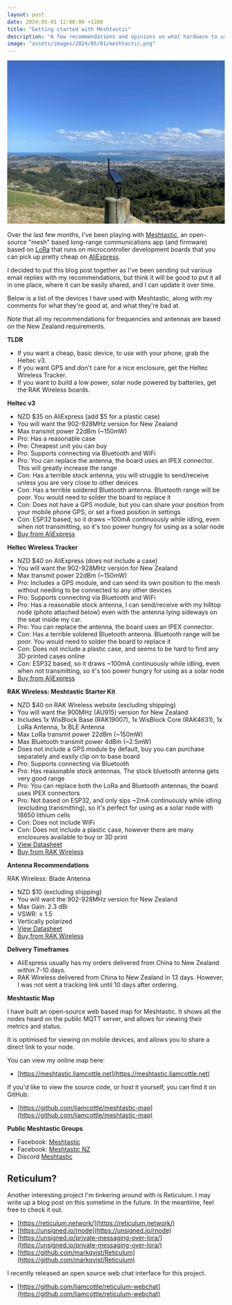 ```yaml
---
layout: post
date: 2024-05-01 12:00:00 +1200
title: "Getting started with Meshtastic"
description: "A few recommendations and opinions on what hardware to use when getting started with Meshtastic"
image: "assets/images/2024/05/01/meshtastic.png"
---
```

![](/assets/images/2024/05/01/meshtastic_node.jpg)

Over the last few months, I've been playing with [Meshtastic](https://meshtastic.org/), an open-source "mesh" based long-range communications app (and firmware) based on [LoRa](https://en.wikipedia.org/wiki/LoRa) that runs on microcontroller development boards that you can pick up pretty cheap on [AliExpress](https://www.aliexpress.com/).

I decided to put this blog post together as I've been sending out various email replies with my recommendations, but think it will be good to put it all in one place, where it can be easily shared, and I can update it over time.

Below is a list of the devices I have used with Meshtastic, along with my comments for what they're good at, and what they're bad at.

Note that all my recommendations for frequencies and antennas are based on the New Zealand requirements.

**TLDR**

- If you want a cheap, basic device, to use with your phone, grab the Heltec v3.
- If you want GPS and don't care for a nice enclosure, get the Heltec Wireless Tracker.
- If you want to build a low power, solar node powered by batteries, get the RAK Wireless boards.

**Heltec v3**

- NZD $35 on AliExpress (add $5 for a plastic case)
- You will want the 902-928MHz version for New Zealand
- Max transmit power 22dBm (~150mW)
- Pro: Has a reasonable case
- Pro: Cheapest unit you can buy
- Pro: Supports connecting via Bluetooth and WiFi
- Pro: You can replace the antenna, the board uses an IPEX connector. This will greatly increase the range
- Con: Has a terrible stock antenna, you will struggle to send/receive unless you are very close to other devices
- Con: Has a terrible soldered Bluetooth antenna. Bluetooth range will be poor. You would need to solder the board to replace it
- Con: Does not have a GPS module, but you can share your position from your mobile phone GPS, or set a fixed position in settings
- Con: ESP32 based, so it draws ~100mA continuously while idling, even when not transmitting, so it's too power hungry for using as a solar node
- [Buy from AliExpress](https://www.aliexpress.com/item/1005005443005152.html)

**Heltec Wireless Tracker**

- NZD $40 on AliExpress (does not include a case)
- You will want the 902-928MHz version for New Zealand
- Max transmit power 22dBm (~150mW)
- Pro: Includes a GPS module, and can send its own position to the mesh without needing to be connected to any other devices
- Pro: Supports connecting via Bluetooth and WiFi
- Pro: Has a reasonable stock antenna, I can send/receive with my hilltop node (photo attached below) even with the antenna lying sideways on the seat inside my car.
- Pro: You can replace the antenna, the board uses an IPEX connector.
- Con: Has a terrible soldered Bluetooth antenna. Bluetooth range will be poor. You would need to solder the board to replace it
- Con: Does not include a plastic case, and seems to be hard to find any 3D printed cases online
- Con: ESP32 based, so it draws ~100mA continuously while idling, even when not transmitting, so it's too power hungry for using as a solar node
- [Buy from AliExpress](https://www.aliexpress.com/item/1005005681504175.html)

**RAK Wireless: Meshtastic Starter Kit**

- NZD $40 on RAK Wireless website (excluding shipping)
- You will want the 900MHz (AU915) version for New Zealand
- Includes 1x WisBlock Base (RAK19007), 1x WisBlock Core (RAK4631), 1x LoRa Antenna, 1x BLE Antenna
- Max LoRa transmit power 22dBm (~150mW)
- Max Bluetooth transmit power 4dBm (~2.5mW)
- Does not include a GPS module by default, buy you can purchase separately and easily clip on to base board
- Pro: Supports connecting via Bluetooth
- Pro: Has reasonable stock antennas. The stock bluetooth antenna gets very good range
- Pro: You can replace both the LoRa and Bluetooth antennas, the board uses IPEX connectors
- Pro: Not based on ESP32, and only sips ~2mA continuously while idling (excluding transmitting), so it's perfect for using as a solar node with 18650 lithium cells
- Con: Does not include WiFi
- Con: Does not include a plastic case, however there are many enclosures available to buy or 3D print
- [View Datasheet](https://docs.rakwireless.com/Product-Categories/WisBlock/RAK4631/Datasheet)
- [Buy from RAK Wireless](https://store.rakwireless.com/products/wisblock-meshtastic-starter-kit?variant=43623312588998)

**Antenna Recommendations**

RAK Wireless: Blade Antenna
- NZD $10 (excluding shipping)
- You will want the 902-928MHz version for New Zealand
- Max Gain: 2.3 dBi
- VSWR: ≤ 1.5
- Vertically polarized
- [View Datasheet](https://docs.rakwireless.com/Product-Categories/Accessories/RAKARJ16/Overview/)
- [Buy from RAK Wireless](https://store.rakwireless.com/products/blade-antenna?variant=40475440939206)

**Delivery Timeframes**

- AliExpress usually has my orders delivered from China to New Zealand within 7-10 days.
- RAK Wireless delivered from China to New Zealand in 13 days. However, I was not sent a tracking link until 10 days after ordering.

**Meshtastic Map**

I have built an open-source web based map for Meshtastic. It shows all the nodes heard on the public MQTT server, and allows for viewing their metrics and status.

It is optimised for viewing on mobile devices, and allows you to share a direct link to your node.

You can view my online map here:

- [https://meshtastic.liamcottle.net](https://meshtastic.liamcottle.net)

If you'd like to view the source code, or host it yourself, you can find it on GitHub:

- [https://github.com/liamcottle/meshtastic-map](https://github.com/liamcottle/meshtastic-map)

**Public Meshtastic Groups**

- Facebook: [Meshtastic](https://www.facebook.com/groups/730536684339042)
- Facebook: [Meshtastic NZ](https://www.facebook.com/groups/731677999061283)
- Discord [Meshtastic](https://discord.com/invite/ktMAKGBnBs)

## Reticulum?

Another interesting project I'm tinkering around with is Reticulum. I may write up a blog post on this sometime in the future.
In the meantime, feel free to check it out.

- [https://reticulum.network/](https://reticulum.network/)
- [https://unsigned.io/rnode](https://unsigned.io/rnode)
- [https://unsigned.io/private-messaging-over-lora/](https://unsigned.io/private-messaging-over-lora/)
- [https://github.com/markqvist/Reticulum](https://github.com/markqvist/Reticulum)

I recently released an open source web chat interface for this project.

- [https://github.com/liamcottle/reticulum-webchat](https://github.com/liamcottle/reticulum-webchat)
